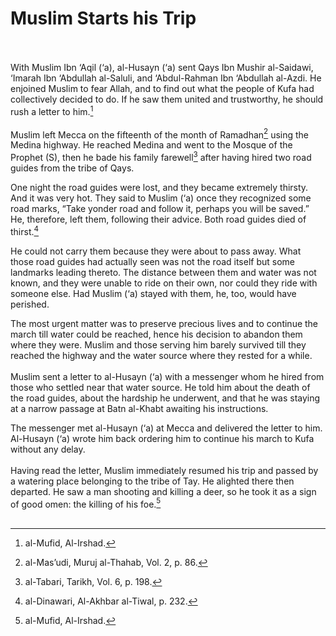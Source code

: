 Muslim Starts his Trip
======================

   
    
 With Muslim Ibn ‘Aqil (‘a), al-Husayn (‘a) sent Qays Ibn Mushir
al-Saidawi, ‘Imarah Ibn ‘Abdullah al-Saluli, and ‘Abdul-Rahman Ibn
‘Abdullah al-Azdi. He enjoined Muslim to fear Allah, and to find out
what the people of Kufa had collectively decided to do. If he saw them
united and trustworthy, he should rush a letter to him.[^1]  
    
 Muslim left Mecca on the fifteenth of the month of Ramadhan[^2] using
the Medina highway. He reached Medina and went to the Mosque of the
Prophet (S), then he bade his family farewell[^3] after having hired two
road guides from the tribe of Qays.

One night the road guides were lost, and they became extremely thirsty.
And it was very hot. They said to Muslim (‘a) once they recognized some
road marks, “Take yonder road and follow it, perhaps you will be saved.”
He, therefore, left them, following their advice. Both road guides died
of thirst.[^4]

He could not carry them because they were about to pass away. What those
road guides had actually seen was not the road itself but some landmarks
leading thereto. The distance between them and water was not known, and
they were unable to ride on their own, nor could they ride with someone
else. Had Muslim (‘a) stayed with them, he, too, would have perished.

The most urgent matter was to preserve precious lives and to continue
the march till water could be reached, hence his decision to abandon
them where they were. Muslim and those serving him barely survived till
they reached the highway and the water source where they rested for a
while.  
    
 Muslim sent a letter to al-Husayn (‘a) with a messenger whom he hired
from those who settled near that water source. He told him about the
death of the road guides, about the hardship he underwent, and that he
was staying at a narrow passage at Batn al-Khabt awaiting his
instructions.

The messenger met al-Husayn (‘a) at Mecca and delivered the letter to
him. Al-Husayn (‘a) wrote him back ordering him to continue his march to
Kufa without any delay.  
    
 Having read the letter, Muslim immediately resumed his trip and passed
by a watering place belonging to the tribe of Tay. He alighted there
then departed. He saw a man shooting and killing a deer, so he took it
as a sign of good omen: the killing of his foe.[^5]  
  

[^1]: al-Mufid, Al-Irshad.

[^2]: al-Mas’udi, Muruj al-Thahab, Vol. 2, p. 86.

[^3]: al-Tabari, Tarikh, Vol. 6, p. 198.

[^4]: al-Dinawari, Al-Akhbar al-Tiwal, p. 232.

[^5]: al-Mufid, Al-Irshad.


